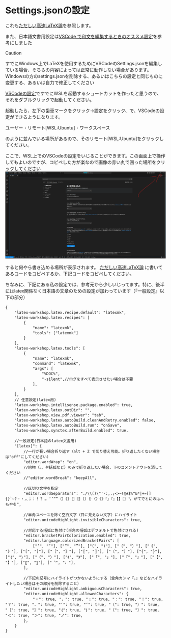 # Settings.jsonの設定
これも[ただしい高速LaTeX論](https://qiita.com/JyJyJcr/items/69769c88eea9d0dae152#latex-workshop%E3%81%AE%E8%A8%AD%E5%AE%9A)を参照します。

また、日本語文書用設定は[VSCode で和文を編集するときのオススメ設定](https://qiita.com/Yarakashi_Kikohshi/items/cd823b4432cf23136285)を参考にしました

>[!CAUTION]
>すでにWindows上でLaTeXを使用するためにVSCodeのSettings.jsonを編集している場合、そちらの内容によっては正常に動作しない場合があります。
>Windowsの方のsettings.jsonを削除する、あるいはこちらの設定と同じものに変更する、あるいは自力で修正してください


[VSCodeの設定](VSCode.md)ですでにWSLを起動するショートカットを作ったと思うので、それをダブルクリックで起動してください。

起動したら、左下の歯車マークをクリック→設定をクリック、で、VSCodeの設定ができるようになります。

ユーザー・リモート[WSL:Ubuntu]・ワークスペース

のように並んでいる場所があるので、そのリモート[WSL:Ubuntu]をクリックしてください。

ここで、WSL上でのVSCodeの設定をいじることができます。この画面上で操作してもよいのですが、コピペした方が楽なので画像の赤い丸で囲った場所をクリックしてください
![settings.jsonを開く](settings.png)

すると何やら書き込める場所が表示されます。
[ただしい高速LaTeX論](https://qiita.com/JyJyJcr/items/69769c88eea9d0dae152#latex-workshop%E3%81%AE%E8%A8%AD%E5%AE%9A)
に書いてあるコードをコピペするか、下記コードをコピペしてください。

ちなみに、下記にある私の設定では、参考元から少しいじってます。特に、後半にはlatex関係なく日本語の文章のための設定が加わっています（『一般設定』以下の部分）
```
{
    "latex-workshop.latex.recipe.default": "latexmk",
    "latex-workshop.latex.recipes": [
        {
            "name": "latexmk",
            "tools": ["latexmk"]
        }
    ],
    "latex-workshop.latex.tools": [
        {
            "name": "latexmk",
            "command": "latexmk",
            "args": [
                "%DOC%",
                "-silent",//ログをすべて表示させたい場合は不要
            ],
        }
    ],
    // 任意設定(latex用)
    "latex-workshop.intellisense.package.enabled": true,
    "latex-workshop.latex.outDir": "",
    "latex-workshop.view.pdf.viewer": "tab",
    "latex-workshop.latex.autoBuild.cleanAndRetry.enabled": false,
    "latex-workshop.latex.autoBuild.run": "onSave",
    "latex-workshop.synctex.afterBuild.enabled": true,

    //一般設定(日本語のlatex文書用)
    "[latex]": {
        //一行が長い場合折り返す（alt + Z で切り替え可能。折り返したくない場合は"off"にしてください）
        "editor.wordWrap": "on",
        //約物（。、や括弧など）のみで折り返したい場合、下のコメントアウトを消してください
        //"editor.wordBreak": "keepAll",
        
        //区切り文字を指定
        "editor.wordSeparators": "./\\()\"'-:,.;<>~!@#$%^&*|+=[]{}`~?゠・，、；：！？．。‘’“”（）｟｠［］〚〛〔〕｛｝〈〉《》「」『』【】〖〗〝〟がてでとにのはへもやを",

        //半角スペースを除く空白文字（目に見えない文字）にハイライト
        "editor.unicodeHighlight.invisibleCharacters": true,

        //対応する括弧に色付け(半角の括弧はデフォルトで色付けされる)
        "editor.bracketPairColorization.enabled": true,
        "editor.language.colorizedBracketPairs": [
            ["‘", "’"], ["“", "”"], ["(", ")"], ["（", "）"], ["｟", "｠"], ["[", "]"], ["［", "］"], ["〚", "〛"], ["〔", "〕"], ["{", "}"], ["｛", "｝"], ["〈", "〉"], ["《", "》"], ["「", "」"], ["『", "』"], ["【", "】"], ["〖", "〗"], ["〝", "〟"],
        ],

        //下記の記号にハイライトがつかないようにする（全角カンマ『，』などをハイライトしたい場合はその部分を削除すること）
        "editor.unicodeHighlight.ambiguousCharacters": true,
        "editor.unicodeHighlight.allowedCharacters": {
            "゠": true, "，": true, "；": true, "：": true, "！": true, "？": true, "．": true, "‘": true, "’": true, "（": true, "）": true, "［": true, "］": true, "｛": true, "｝": true, "〔": true, "〕": true, "＜": true, "＞": true, "ノ": true,
        },
    }
}
```
